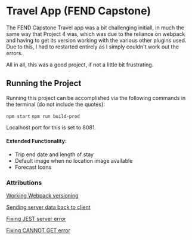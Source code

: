 # Travel App (FEND Capstone)
The FEND Capstone Travel app was a bit challenging initiall, in much the same way that Project 4 was, which was due to the reliance on webpack and having to get its version working with the various other plugins used. Due to this, I had to restarted entirely as I simply couldn't work out the errors. 

All in all, this was a good project, if not a little bit frustrating. 

## Running the Project

Running this project can be accomplished via the following commands in the terminal (do not include the quotes):

`npm start`
`npm run build-prod`

Localhost port for this is set to 8081.

#### Extended Functionality: 
- Trip end date and length of stay
- Default image when no location image available
- Forecast Icons

### Attributions

[Working Webpack versioning](https://knowledge.udacity.com/questions/646945)

[Sending server data back to client](https://knowledge.udacity.com/questions/665606)

[Fixing JEST server error](https://knowledge.udacity.com/questions/321562)

[Fixing CANNOT GET error](https://knowledge.udacity.com/questions/668994)
